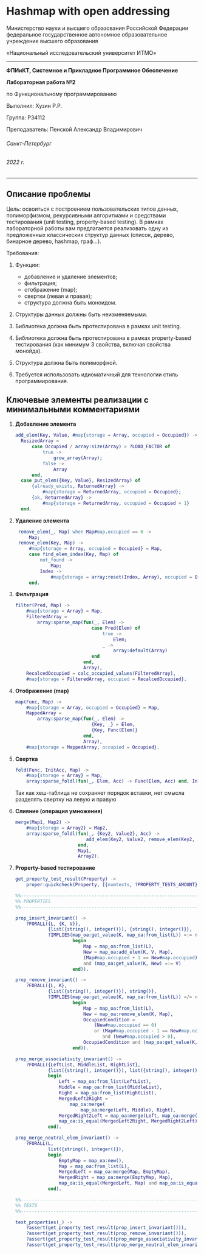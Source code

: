 # Hashmap with open addressing
Министерство науки и высшего образования Российской Федерации федеральное государственное автономное образовательное учреждение высшего образования

«Национальный исследовательский университет ИТМО»

---
__ФПИиКТ, Системное и Прикладное Программное Обеспечение__

__Лабораторная работа №2__

по Функциональному программированию

Выполнил: Хузин Р.Р.

Группа: P34112

Преподаватель: Пенской Александр Владимирович

###### Санкт-Петербург
###### 2022 г.
---

## Описание проблемы

Цель: освоиться с построением пользовательских типов данных, полиморфизмом, рекурсивными алгоритмами и средствами тестирования (unit testing, property-based testing).
В рамках лабораторной работы вам предлагается реализовать одну из предложенных классических структур данных (список, дерево, бинарное дерево, hashmap, граф...).


Требования:

1. Функции:

   * добавление и удаление элементов;
   * фильтрация;
   * отображение (map);
   * свертки (левая и правая);
   * структура должна быть моноидом.
2. Структуры данных должны быть неизменяемыми.
3. Библиотека должна быть протестирована в рамках unit testing.
4. Библиотека должна быть протестирована в рамках property-based тестирования (как минимум 3 свойства, включая свойства монойда).
5. Структура должна быть полиморфной.
6. Требуется использовать идиоматичный для технологии стиль программирования.

## Ключевые элементы реализации с минимальными комментариями

1. __Добавление элемента__
    ```erlang
    add_elem(Key, Value, #map{storage = Array, occupied = Occupied}) ->
      ResizedArray =
          case Occupied / array:size(Array) > ?LOAD_FACTOR of
              true ->
                  grow_array(Array);
              false ->
                  Array
          end,
      case put_elem({Key, Value}, ResizedArray) of
          {already_exists, ReturnedArray} ->
              #map{storage = ReturnedArray, occupied = Occupied};
          {ok, ReturnedArray} ->
              #map{storage = ReturnedArray, occupied = Occupied + 1}
      end.
    ```
2. __Удаление элемента__
   ```erlang
    remove_elem(_, Map) when Map#map.occupied == 0 ->
        Map;
    remove_elem(Key, Map) ->
        #map{storage = Array, occupied = Occupied} = Map,
        case find_elem_index(Key, Map) of
            not_found ->
                Map;
            Index ->
                #map{storage = array:reset(Index, Array), occupied = Occupied - 1}
        end.
   ```
3. __Фильтрация__
    ```erlang
    filter(Pred, Map) ->
        #map{storage = Array} = Map,
        FilteredArray =
            array:sparse_map(fun(_, Elem) ->
                                case Pred(Elem) of
                                    true ->
                                        Elem;
                                    _ ->
                                        array:default(Array)
                                end
                             end,
                             Array),
        RecalcedOccupied = calc_occupied_values(FilteredArray),
        #map{storage = FilteredArray, occupied = RecalcedOccupied}.
    ```

4. __Отображение (map)__
    ```erlang
    map(Func, Map) ->
        #map{storage = Array, occupied = Occupied} = Map,
        MappedArray =
            array:sparse_map(fun(_, Elem) ->
                                {Key, _} = Elem,
                                {Key, Func(Elem)}
                             end,
                             Array),
        #map{storage = MappedArray, occupied = Occupied}.
    ```

5. __Свертка__
    ```erlang
    fold(Func, InitAcc, Map) ->
        #map{storage = Array} = Map,
        array:sparse_foldl(fun(_, Elem, Acc) -> Func(Elem, Acc) end, InitAcc, Array).
    ```
    Так как хеш-таблица не сохраняет порядок вставки, нет смысла разделять свертку
    на левую и правую
6. __Слияние (операция умножения)__
    ```erlang
    merge(Map1, Map2) ->
        #map{storage = Array2} = Map2,
        array:sparse_foldl(fun(_, {Key2, Value2}, Acc) ->
                              add_elem(Key2, Value2, remove_elem(Key2, Acc))
                           end,
                           Map1,
                           Array2).
    ```
7. __Property-based тестирование__
    ```erlang
    get_property_test_result(Property) ->
        proper:quickcheck(Property, [{numtests, ?PROPERTY_TESTS_AMOUNT}, {to_file, user}]).
    
    %%--------------------------------------------------------------------
    %% PROPERTIES
    %%--------------------------------------------------------------------
    
    prop_insert_invariant() ->
        ?FORALL({L, {K, V}},
                {list({string(), integer()}), {string(), integer()}},
                ?IMPLIES(map_oa:get_value(K, map_oa:from_list(L)) =:= not_found,
                         begin
                             Map = map_oa:from_list(L),
                             New = map_oa:add_elem(K, V, Map),
                             (Map#map.occupied + 1 == New#map.occupied)
                             and (map_oa:get_value(K, New) =:= V)
                         end)).
    
    prop_remove_invariant() ->
        ?FORALL({L, K},
                {list({string(), integer()}), string()},
                ?IMPLIES(map_oa:get_value(K, map_oa:from_list(L)) =/= not_found,
                         begin
                             Map = map_oa:from_list(L),
                             New = map_oa:remove_elem(K, Map),
                             OccupiedCondition =
                                 (New#map.occupied == 0)
                                 or (Map#map.occupied - 1 == New#map.occupied)
                                    and (New#map.occupied > 0),
                             OccupiedCondition and (map_oa:get_value(K, New) =:= not_found)
                         end)).
    
    prop_merge_associativity_invariant() ->
        ?FORALL({LeftList, MiddleList, RightList},
                {list({string(), integer()}), list({string(), integer()}), list({string(), integer()})},
                begin
                    Left = map_oa:from_list(LeftList),
                    Middle = map_oa:from_list(MiddleList),
                    Right = map_oa:from_list(RightList),
                    MergedLeft2Right =
                        map_oa:merge(
                            map_oa:merge(Left, Middle), Right),
                    MergedRight2Left = map_oa:merge(Left, map_oa:merge(Middle, Right)),
                    map_oa:is_equal(MergedLeft2Right, MergedRight2Left)
                end).
    
    prop_merge_neutral_elem_invariant() ->
        ?FORALL(L,
                list({string(), integer()}),
                begin
                    EmptyMap = map_oa:new(),
                    Map = map_oa:from_list(L),
                    MergedLeft = map_oa:merge(Map, EmptyMap),
                    MergedRight = map_oa:merge(EmptyMap, Map),
                    map_oa:is_equal(MergedLeft, Map) and map_oa:is_equal(MergedRight, Map)
                end).
    
    %%--------------------------------------------------------------------
    %% TESTS
    %%--------------------------------------------------------------------
    
    test_properties(_) ->
        ?assert(get_property_test_result(prop_insert_invariant())),
        ?assert(get_property_test_result(prop_remove_invariant())),
        ?assert(get_property_test_result(prop_merge_associativity_invariant())),
        ?assert(get_property_test_result(prop_merge_neutral_elem_invariant())).
    ```